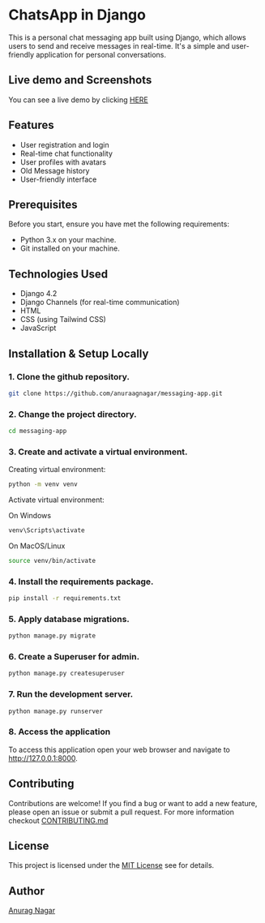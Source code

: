 # ChatsApp in Django

This is a personal chat messaging app built using Django, which allows users to send and receive messages in real-time. It's a simple and user-friendly application for personal conversations.

## Live demo and Screenshots

You can see a live demo by clicking [HERE]()

## Features

- User registration and login
- Real-time chat functionality
- User profiles with avatars
- Old Message history
- User-friendly interface

## Prerequisites

Before you start, ensure you have met the following requirements:

- Python 3.x on your machine.
- Git installed on your machine.

## Technologies Used

- Django 4.2
- Django Channels (for real-time communication)
- HTML
- CSS (using Tailwind CSS)
- JavaScript

## Installation & Setup Locally

### 1. Clone the github repository.

```bash
git clone https://github.com/anuraagnagar/messaging-app.git
```

### 2. Change the project directory.

```bash
cd messaging-app
```

### 3. Create and activate a virtual environment.

Creating virtual environment:

```bash
python -m venv venv
```

Activate virtual environment:

On Windows

```bash
venv\Scripts\activate
```

On MacOS/Linux

```bash
source venv/bin/activate
```

### 4. Install the requirements package.

```bash
pip install -r requirements.txt
```

### 5. Apply database migrations.

```bash
python manage.py migrate
```

### 6. Create a Superuser for admin.

```bash
python manage.py createsuperuser
```

### 7. Run the development server.

```bash
python manage.py runserver
```

### 8. Access the application

To access this application open your web browser and navigate to http://127.0.0.1:8000.

## Contributing

Contributions are welcome! If you find a bug or want to add a new feature, please open an issue or submit a pull request. For more information checkout [CONTRIBUTING.md](https://github.com/anuraagnagar/messaging-app/blob/main/CONTRIBUTING.md)

## License

This project is licensed under the [MIT License](https://github.com/anuraagnagar/messaging-app/blob/main/LICENSE) see for details.

## Author

[Anurag Nagar](mailto:nagaranurag1999@gmail.com)
